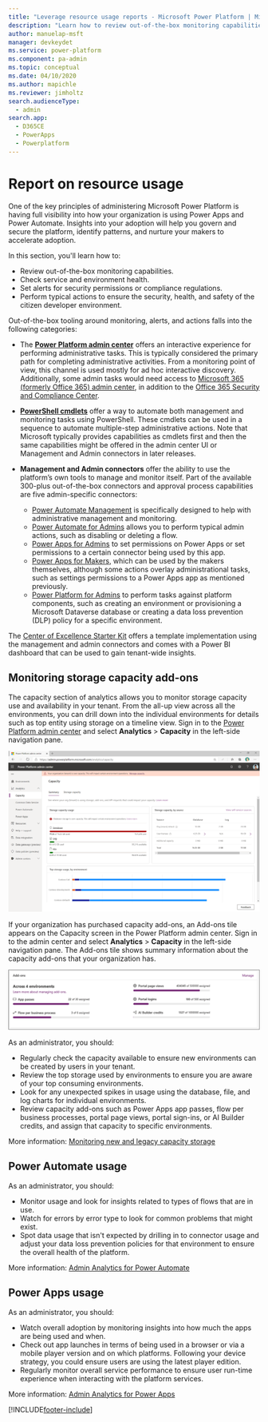 ```yaml
---
title: "Leverage resource usage reports - Microsoft Power Platform | MicrosoftDocs"
description: "Learn how to review out-of-the-box monitoring capabilities, check service and environment health, set alerts on security permissions or compliance regulations, and perform typical actions to ensure a secure, healthy, and safe citizen developer environment."
author: manuelap-msft
manager: devkeydet
ms.service: power-platform
ms.component: pa-admin
ms.topic: conceptual
ms.date: 04/10/2020
ms.author: mapichle
ms.reviewer: jimholtz
search.audienceType: 
  - admin
search.app: 
  - D365CE
  - PowerApps
  - Powerplatform
---
```

# Report on resource usage

One of the key principles of administering Microsoft Power Platform is having full visibility into how your organization is using Power Apps and Power Automate. Insights into your adoption will help you govern and secure the platform, identify patterns, and nurture your makers to accelerate adoption.

In this section, you'll learn how to:

- Review out-of-the-box monitoring capabilities.
- Check service and environment health.
- Set alerts for security permissions or compliance regulations.
- Perform typical actions to ensure the security, health, and safety of the citizen developer environment.

Out-of-the-box tooling around monitoring, alerts, and actions falls into the following categories:

- The **[Power Platform admin center](https://aka.ms/ppac)** offers an interactive experience for performing administrative tasks. This is typically considered the primary path for completing administrative activities. From a monitoring point of view, this channel is used mostly for ad hoc interactive discovery. Additionally, some admin tasks would need access to [Microsoft 365 (formerly Office 365) admin center](https://admin.microsoft.com/), in addition to the [Office 365 Security and Compliance Center](https://protection.office.com/).

- **[PowerShell cmdlets](https://docs.microsoft.com/power-platform/admin/powerapps-powershell#powerapps-cmdlets-for-app-creators-preview)** offer a way to automate both management and monitoring tasks using PowerShell. These cmdlets can be used in a sequence to automate multiple-step administrative actions. Note that Microsoft typically provides capabilities as cmdlets first and then the same capabilities might be offered in the admin center UI or Management and Admin connectors in later releases.

- **Management and Admin connectors** offer the ability to use the platform’s own tools to manage and monitor itself. Part of the available 300-plus out-of-the-box connectors and approval process capabilities are five admin-specific connectors:

  - [Power Automate Management](https://docs.microsoft.com/connectors/flowmanagement/) is specifically designed to help with administrative management and monitoring.
  - [Power Automate for Admins](https://docs.microsoft.com/connectors/microsoftflowforadmins/) allows you to perform typical admin actions, such as disabling or deleting a flow.
  - [Power Apps for Admins](https://docs.microsoft.com/connectors/powerappsforadmins/) to set permissions on Power Apps or set permissions to a certain connector being used by this app.
  - [Power Apps for Makers](https://docs.microsoft.com/connectors/powerappsforappmakers/), which can be used by the makers themselves, although some actions overlay administrational tasks, such as settings permissions to a Power Apps app as mentioned previously.
  - [Power Platform for Admins](https://docs.microsoft.com/connectors/powerplatformforadmins) to perform tasks against platform components, such as creating an environment or provisioning a Microsoft Dataverse database or creating a data loss prevention (DLP) policy for a specific environment.

The [Center of Excellence Starter Kit](https://aka.ms/coestarterkit) offers a template implementation using the management and admin connectors and comes with a Power BI dashboard that can be used to gain tenant-wide insights.

## Monitoring storage capacity add-ons

The capacity section of analytics allows you to monitor storage capacity use and availability in your tenant. From the all-up view across all the environments, you can drill down into the individual environments for details such as top entity using storage on a timeline view. Sign in to the [Power Platform admin center](https://aka.ms/ppac) and select **Analytics** > **Capacity** in the left-side navigation pane.

![Microsoft Power Platform Capacity Analytics](media/resource-usage1.png "Microsoft Power Platform Capacity Analytics")

If your organization has purchased capacity add-ons, an Add-ons tile appears on the Capacity screen in the Power Platform admin center. Sign in to the admin center and select **Analytics** > **Capacity** in the left-side navigation pane. The Add-ons tile shows summary information about the capacity add-ons that your organization has.

![Microsoft Power Platform add-on capacity](media/resource-usage6.png "Microsoft Power Platform add-on capacity")

As an administrator, you should:

- Regularly check the capacity available to ensure new environments can be created by users in your tenant.
- Review the top storage used by environments to ensure you are aware of your top consuming environments.
- Look for any unexpected spikes in usage using the database, file, and log charts for individual environments.
- Review capacity add-ons such as Power Apps app passes, flow per business processes, portal page views, portal sign-ins, or AI Builder credits, and assign that capacity to specific environments.

More information: [Monitoring new and legacy capacity storage](https://docs.microsoft.com/power-platform/admin/whats-new-storage)

## Power Automate usage

As an administrator, you should:

- Monitor usage and look for insights related to types of flows that are in use.
- Watch for errors by error type to look for common problems that might exist.
- Spot data usage that isn't expected by drilling in to connector usage and adjust your data loss prevention policies for that environment to ensure the overall health of the platform.

More information: [Admin Analytics for Power Automate](https://docs.microsoft.com/power-platform/admin/analytics-flow)

## Power Apps usage

As an administrator, you should:

- Watch overall adoption by monitoring insights into how much the apps are being used and when.
- Check out app launches in terms of being used in a browser or via a mobile player version and on which platforms. Following your device strategy, you could ensure users are using the latest player edition.
- Regularly monitor overall service performance to ensure user run-time experience when interacting with the platform services.

More information: [Admin Analytics for Power Apps](https://docs.microsoft.com/power-platform/admin/analytics-powerapps)


[!INCLUDE[footer-include](../../includes/footer-banner.md)]